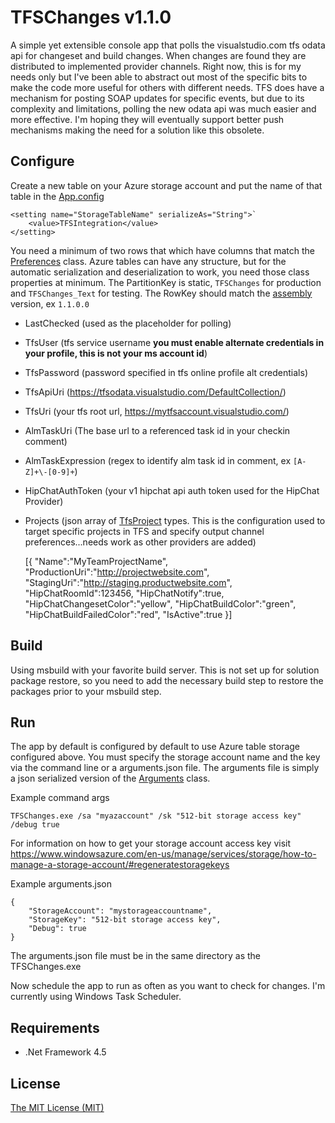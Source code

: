 TFSChanges v1.1.0
==========

A simple yet extensible console app that polls the visualstudio.com tfs odata api for changeset and build changes. When changes are found they are distributed to implemented provider channels. Right now, this is for my needs only but I've been able to abstract out most of the specific bits to make the code more useful for others with different needs. TFS does have a mechanism for posting SOAP updates for specific events, but due to its complexity and limitations, polling the new odata api was much easier and more effective. I'm hoping they will eventually support better push mechanisms making the need for a solution like this obsolete.

Configure
---------
Create a new table on your Azure storage account and put the name of that table in the [App.config](TFSChanges/App.config)

    <setting name="StorageTableName" serializeAs="String">`
    	<value>TFSIntegration</value>
    </setting>

You need a minimum of two rows that which have columns that match the [Preferences](TFSChanges/Preferences.cs) class. Azure tables can have any structure, but for the automatic serialization and deserialization to work, you need those class properties at minimum. The PartitionKey is static, `TFSChanges` for production and `TFSChanges_Text` for testing. The RowKey should match the [assembly](TFSChanges/Properties/AssemblyInfo.cs) version, ex `1.1.0.0`

- LastChecked (used as the placeholder for polling)
- TfsUser (tfs service username **you must enable alternate credentials in your profile, this is not your ms account id**)
- TfsPassword (password specified in tfs online profile alt credentials)
- TfsApiUri (https://tfsodata.visualstudio.com/DefaultCollection/)
- TfsUri (your tfs root url, https://mytfsaccount.visualstudio.com/)
- AlmTaskUri (The base url to a referenced task id in your checkin comment)
- AlmTaskExpression (regex to identify alm task id in comment, ex `[A-Z]+\-[0-9]+`)
- HipChatAuthToken (your v1 hipchat api auth token used for the HipChat Provider)
- Projects (json array of [TfsProject](TFSChanges/Models/TfsProject.cs) types. This is the configuration used to target specific projects in TFS and specify output channel preferences...needs work as other providers are added)

    [{
    	"Name":"MyTeamProjectName",
    	"ProductionUri":"http://projectwebsite.com",
    	"StagingUri":"http://staging.productwebsite.com",
    	"HipChatRoomId":123456,
    	"HipChatNotify":true,
    	"HipChatChangesetColor":"yellow",
    	"HipChatBuildColor":"green",
    	"HipChatBuildFailedColor":"red",
    	"IsActive":true
    }]

Build
-----
Using msbuild with your favorite build server. This is not set up for solution package restore, so you need to add the necessary build step to restore the packages prior to your msbuild step.

Run
-----------
The app by default is configured by default to use Azure table storage configured above. You must specify the storage account name and the key via the command line or a arguments.json file. The arguments file is simply a json serialized version of the [Arguments](TFSChanges/Models/Arguments.cs) class.

Example command args

    TFSChanges.exe /sa "myazaccount" /sk "512-bit storage access key" /debug true

For information on how to get your storage account access key visit https://www.windowsazure.com/en-us/manage/services/storage/how-to-manage-a-storage-account/#regeneratestoragekeys

Example arguments.json

    {
    	"StorageAccount": "mystorageaccountname",
    	"StorageKey": "512-bit storage access key",
    	"Debug": true
    }

The arguments.json file must be in the same directory as the TFSChanges.exe

Now schedule the app to run as often as you want to check for changes. I'm currently using Windows Task Scheduler.

Requirements
------------
- .Net Framework 4.5

License
-------
[The MIT License (MIT)](LICENSE.txt)
